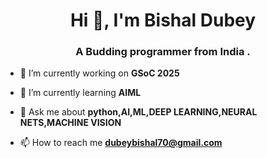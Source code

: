 <h1 align="center">Hi 👋, I'm Bishal Dubey</h1>
<h3 align="center">A Budding programmer from India .</h3>


- 🔭 I’m currently working on **GSoC 2025**

- 🌱 I’m currently learning **AIML**

- 💬 Ask me about **python,AI,ML,DEEP LEARNING,NEURAL NETS,MACHINE VISION**

- 📫 How to reach me **dubeybishal70@gmail.com**


